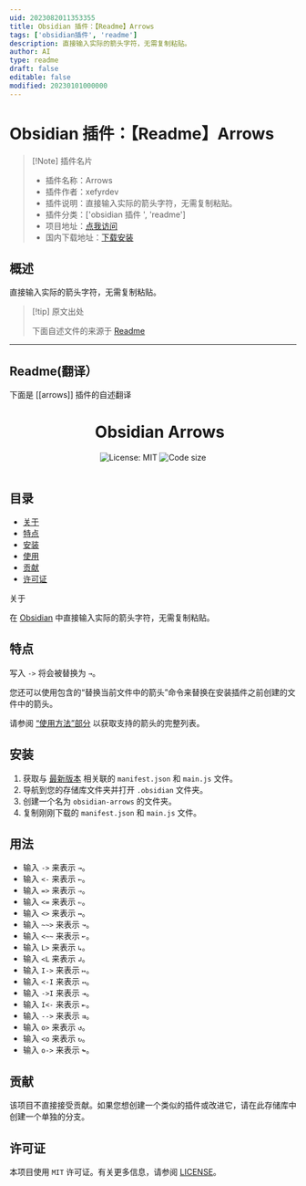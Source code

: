 ```yaml
---
uid: 2023082011353355
title: Obsidian 插件：【Readme】Arrows
tags: ['obsidian插件', 'readme']
description: 直接输入实际的箭头字符，无需复制粘贴。
author: AI
type: readme
draft: false
editable: false
modified: 20230101000000
---
```


# Obsidian 插件：【Readme】Arrows

> [!Note] 插件名片
> - 插件名称：Arrows
> - 插件作者：xefyrdev
> - 插件说明：直接输入实际的箭头字符，无需复制粘贴。
> - 插件分类：['obsidian 插件 ', 'readme']
> - 项目地址：[点我访问](https://github.com/xefyrdev/obsidian-arrows)
> - 国内下载地址：[下载安装](https://pkmer.cn/products/plugin/pluginMarket/?arrows)

## 概述

直接输入实际的箭头字符，无需复制粘贴。

> [!tip] 原文出处
>
>下面自述文件的来源于 [Readme](https://ghproxy.net/https://raw.githubusercontent.com/xefyrdev/obsidian-arrows/master/README.md)

---

## Readme(翻译）

下面是 [[arrows]] 插件的自述翻译

<!-- 感谢shd101wy，可以在没有下划线的情况下制作h1和h2；请参见https://github.com/shd101wyy/markdown-preview-enhanced/issues/185#issuecomment-1373553815 -->

<div id="user-content-toc" align="center">
  <div>
    <ul>
    <summary style="list-style: none;">
      <h1>Obsidian Arrows</h1>
    </summary>
    </ul>
  </div>
  <div>
    <div>
      <img src="https://img.shields.io/badge/License-MIT-d64f00" alt="License: MIT">
      <img src="https://img.shields.io/github/languages/code-size/xefyrdev/obsidian-arrows" alt="Code size">
    </div>
  </div>
</div>

<br>

## 目录

<!-- 要生成目录，您可以使用类似 https://derlin.github.io/bitdowntoc/ 的工具。这只是一个占位符。-->

<!-- TOC 开始（由 https://github.com/derlin/bitdowntoc 生成）-->

- [关于](#about)
- [特点](#features)
- [安装](#installation)
- [使用](#usage)
- [贡献](#contributing)
- [许可证](#license)

<!-- TOC 结束 -->

关于

在 [Obsidian](https://obsidian.md/) 中直接输入实际的箭头字符，无需复制粘贴。

## 特点

写入 `->` 将会被替换为 `→`。

您还可以使用包含的“替换当前文件中的箭头”命令来替换在安装插件之前创建的文件中的箭头。

请参阅 [“使用方法”部分](#usage) 以获取支持的箭头的完整列表。

## 安装

1. 获取与 [最新版本](https://github.com/xefyrdev/obsidian-arrows/releases) 相关联的 `manifest.json` 和 `main.js` 文件。
2. 导航到您的存储库文件夹并打开 `.obsidian` 文件夹。
3. 创建一个名为 `obsidian-arrows` 的文件夹。
4. 复制刚刚下载的 `manifest.json` 和 `main.js` 文件。

## 用法

- 输入 `->` 来表示 `→`。
- 输入 `<-` 来表示 `←`。
- 输入 `=>` 来表示 `⇒`。
- 输入 `<=` 来表示 `⇐`。
- 输入 `<>` 来表示 `↔`。
- 输入 `~~>` 来表示 `↝`。
- 输入 `<~~` 来表示 `↜`。
- 输入 `L>` 来表示 `↳`。
- 输入 `<L` 来表示 `↲`。
- 输入 `I->` 来表示 `↦`。
- 输入 `<-I` 来表示 `↤`。
- 输入 `->I` 来表示 `⇥`。
- 输入 `I<-` 来表示 `⇤`。
- 输入 `-->` 来表示 `⇉`。
- 输入 `o>` 来表示 `↺`。
- 输入 `<o` 来表示 `↻`。
- 输入 `o->` 来表示 `↬`。

## 贡献

该项目不直接接受贡献。如果您想创建一个类似的插件或改进它，请在此存储库中创建一个单独的分支。

## 许可证

本项目使用 `MIT` 许可证。有关更多信息，请参阅 [LICENSE](LICENSE)。
